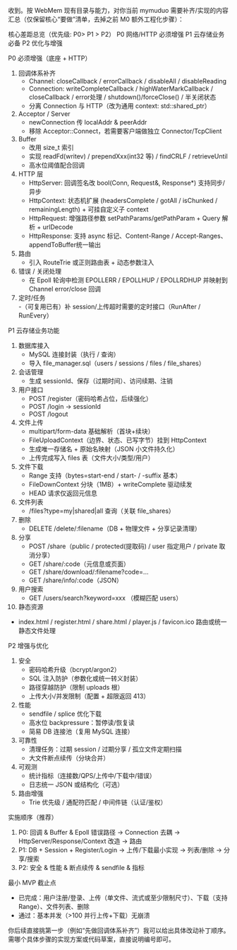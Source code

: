 收到。按 WebMem 现有目录与能力，对你当前 mymuduo 需要补齐/实现的内容汇总（仅保留核心“要做”清单，去掉之前 M0 额外工程化步骤）：

核心差距总览（优先级: P0> P1 > P2）
P0 网络/HTTP 必须增强
P1 云存储业务必备
P2 优化与增强

P0 必须增强（底座 + HTTP）
1. 回调体系补齐  
   - Channel: closeCallback / errorCallback / disableAll / disableReading  
   - Connection: writeCompleteCallback / highWaterMarkCallback / closeCallback / error处理 / shutdown()/forceClose() / 半关闭状态  
   - 分离 Connection 与 HTTP（改为通用 context: std::shared_ptr<void>）
2. Acceptor / Server  
   - newConnection 传 localAddr & peerAddr  
   - 移除 Acceptor::Connect，若需要客户端做独立 Connector/TcpClient
3. Buffer  
   - 改用 size_t 索引  
   - 实现 readFd(writev) / prependXxx(int32 等) / findCRLF / retrieveUntil  
   - 高水位阈值配合回调
4. HTTP 层  
   - HttpServer: 回调签名改 bool(Conn, Request&, Response*) 支持同步/异步  
   - HttpContext: 状态机扩展 (headersComplete / gotAll / isChunked / remainingLength) + 可挂自定义子 context  
   - HttpRequest: 增强路径参数 setPathParams/getPathParam + Query 解析 + urlDecode  
   - HttpResponse: 支持 async 标记、Content-Range / Accept-Ranges、appendToBuffer统一输出  
5. 路由  
   - 引入 RouteTrie 或正则路由表 + 动态参数注入  
6. 错误 / 关闭处理  
   - 在 Epoll 轮询中检测 EPOLLERR / EPOLLHUP / EPOLLRDHUP 并映射到 Channel error/close 回调  
7. 定时/任务  
   -（可复用已有）补 session/上传超时需要的定时接口（RunAfter / RunEvery）

P1 云存储业务功能
1. 数据库接入  
   - MySQL 连接封装（执行 / 查询）  
   - 导入 file_manager.sql（users / sessions / files / file_shares）  
2. 会话管理  
   - 生成 sessionId、保存（过期时间）、访问续期、注销  
3. 用户接口  
   - POST /register（密码哈希占位，后续强化）  
   - POST /login -> sessionId  
   - POST /logout
4. 文件上传  
   - multipart/form-data 基础解析（首块+续块）  
   - FileUploadContext（边界、状态、已写字节）挂到 HttpContext  
   - 生成唯一存储名 + 原始名映射（JSON 小文件持久化）  
   - 上传完成写入 files 表（文件大小/类型/用户）
5. 文件下载  
   - Range 支持（bytes=start-end / start- / -suffix 基本）  
   - FileDownContext 分块（1MB）+ writeComplete 驱动续发  
   - HEAD 请求仅返回元信息  
6. 文件列表  
   - /files?type=my|shared|all 查询（关联 file_shares）  
7. 删除  
   - DELETE /delete/:filename（DB + 物理文件 + 分享记录清理）  
8. 分享  
   - POST /share（public / protected(提取码) / user 指定用户 / private 取消分享）  
   - GET /share/:code（元信息或页面）  
   - GET /share/download/:filename?code=...  
   - GET /share/info/:code（JSON）  
9. 用户搜索  
   - GET /users/search?keyword=xxx （模糊匹配 users）  
10. 静态资源  
   - index.html / register.html / share.html / player.js / favicon.ico 路由或统一静态文件处理

P2 增强与优化
1. 安全  
   - 密码哈希升级（bcrypt/argon2）  
   - SQL 注入防护（参数化或统一转义封装）  
   - 路径穿越防护（限制 uploads 根）  
   - 上传大小/并发限制（配置 + 超限返回 413）  
2. 性能  
   - sendfile / splice 优化下载  
   - 高水位 backpressure：暂停读/恢复读  
   - 简易 DB 连接池（复用 MySQL 连接）  
3. 可靠性  
   - 清理任务：过期 session / 过期分享 / 孤立文件定期扫描  
   - 大文件断点续传（分块合并）  
4. 可观测  
   - 统计指标（连接数/QPS/上传中/下载中/错误）  
   - 日志统一 JSON 或结构化（可选）  
5. 路由增强  
   - Trie 优先级 / 通配符匹配 / 中间件链（认证/鉴权）

实施顺序（推荐）
1. P0: 回调 & Buffer & Epoll 错误路径 → Connection 去耦 → HttpServer/Response/Context 改造 → 路由  
2. P1: DB + Session + Register/Login → 上传/下载最小实现 → 列表/删除 → 分享/搜索  
3. P2: 安全 & 性能 & 断点续传 & sendfile & 指标

最小 MVP 截止点
- 已完成：用户注册/登录、上传（单文件、流式或至少限制尺寸）、下载（支持 Range）、文件列表、删除
- 通过：基本并发（>100 并行上传+下载）无崩溃

你后续直接挑第一步（例如“先做回调体系补齐”）我可以给出具体改动补丁顺序。需哪个具体步骤的实现方案或代码草案，直接说明编号即可。